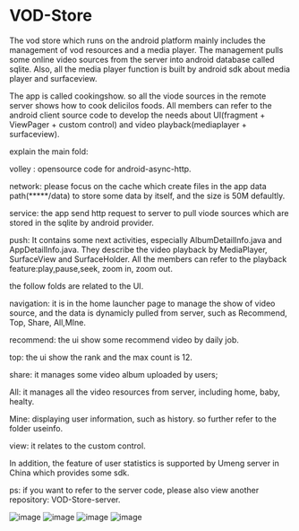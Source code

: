 # VOD-Store
The vod store which runs on the android platform mainly includes the management of vod resources and a media player. The management pulls some online video sources from the server into android database called sqlite.  Also, all the media player function is built by android sdk about media player and surfaceview. 

The app is called cookingshow. so all the viode sources in the remote server shows how to cook delicilos foods. All members can refer to the android client source code to develop the needs about UI(fragment + ViewPager + custom control) and video playback(mediaplayer + surfaceview).

explain the main fold:

volley : opensource code for android-async-http.

network: please focus on the cache which create files in the app data path(*****/data) to store some data by itself, and the size is 50M defaultly.

service: the app send http request to server to pull viode sources which are stored in the sqlite by android provider.

push: It contains some next activities, especially AlbumDetailInfo.java and AppDetailInfo.java. They describe the video playback by MediaPlayer, SurfaceView and SurfaceHolder. All the members can refer to the playback feature:play,pause,seek, zoom in, zoom out.


the follow folds are related to the UI.

navigation: it is in the home launcher page to manage the show of video source, and the data is dynamicly pulled from server, such as Recommend, Top, Share, All,MIne.

recommend: the ui show some recommend video by daily job.

top: the ui show the rank and the max count is 12.

share: it manages some video album uploaded by users;

All: it manages all the video resources from server, including home, baby, healty.

Mine: displaying user information, such as history. so further refer to the folder useinfo.

view: it relates to the custom control.


In addition, the feature of user statistics is supported by Umeng server in China which provides some sdk. 

ps: if you want to refer to the server code, please also view another repository: VOD-Store-server.


![image](https://github.com/hansonLGE/VOD-Store/blob/master/z_introduce_picture/1.jpg)
![image](https://github.com/hansonLGE/VOD-Store/blob/master/z_introduce_picture/2.jpg)
![image](https://github.com/hansonLGE/VOD-Store/blob/master/z_introduce_picture/Screenshot_2016-10-13-05.png)
![image](https://github.com/hansonLGE/VOD-Store/blob/master/z_introduce_picture/Screenshot_2016-10-13-06.png)

